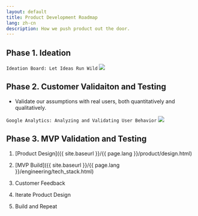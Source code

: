 ```yaml
---
layout: default
title: Product Development Roadmap
lang: zh-cn
description: How we push product out the door.
---
```




## Phase 1. Ideation

`Ideation Board: Let Ideas Run Wild`
<img src='https://lh3.googleusercontent.com/nBsxozfkTmWXWfXx4V7nYGt4qD48qKWLKy4D9BbKJTfoyiW8bq0Omb8yCqMdF0etRTgef_oKAlEu2run_MSVyKtMPb7iCQtTVj4jgAFt-D3H3lXeus6j5JfH2SuUAoSZ91zzoUEH2Q=w666' />

## Phase 2. Customer Validaiton and Testing

* Validate our assumptions with real users, both quantitatively and qualitatively.

`Google Analytics: Analyzing and Validating User Behavior`
<img src='https://lh3.googleusercontent.com/6pNPJdpFHT9ZreNCSusNxt1oqJKZ2qL-ygTK6lo6joyO9SIDoxQKWlBVv-VbJIM3PgzpcojWnmsP-YLh4ptGKWlwyMWUW8zt8yXhNuOtoD5s7FMf3ucTHeYsRI7TCU8c4DEbBraJDg=w666' />

## Phase 3. MVP Validation and Testing

1. [Product Design]({{ site.baseurl }}/{{ page.lang }}/product/design.html)

2. [MVP Build]({{ site.baseurl }}/{{ page.lang }}/engineering/tech_stack.html)

3. Customer Feedback

4. Iterate Product Design

5. Build and Repeat